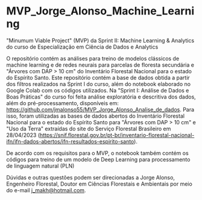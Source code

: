 # MVP_Jorge_Alonso_Machine_Learning
"Minumum Viable Project" (MVP) da Sprint II: Machine Learning & Analytics do curso de Especialização em Ciência de Dados e Analytics

O repositório contém as análises para treino de modelos clássicos de machine learning e de redes neurais para parcelas de floresta secundária e "Árvores com DAP > 10 cm" do Inventário Florestal Nacional para o estado do Espírito Santo. Este repositório contém a base de dados obtida a partir dos filtros realizados na Sprint I do curso, além do notebook elaborado no Google Colab com os códigos utilizados. 
Na "Sprint I: Análise de Dados e Boas Práticas" do curso foi feita análise exploratória e descritiva dos dados, além do pré-processamento, disponíveis em: https://github.com/jmalonso55/MVP_Jorge_Alonso_Analise_de_dados. Para isso, foram utilizadas as bases de dados abertos do Inventário Florestal Nacional para o estado do Espírito Santo para "Árvores com DAP > 10 cm" e "Uso da Terra" extraídas do site do Serviço Florestal Brasileiro em 28/04/2023 (https://snif.florestal.gov.br/pt-br/inventario-florestal-nacional-ifn/ifn-dados-abertos/ifn-resultados-espirito-santo).

De acordo com os requisitos para o MVP, o notebook também contém os códigos para treino de um modelo de Deep Learning para processamento de linguagem natural (PLN)


Dúvidas e outras questões podem ser direcionadas a Jorge Alonso, Engenheiro Florestal, Doutor em Ciências Florestais e Ambientais por meio do e-mail j_makh@hotmail.com.
